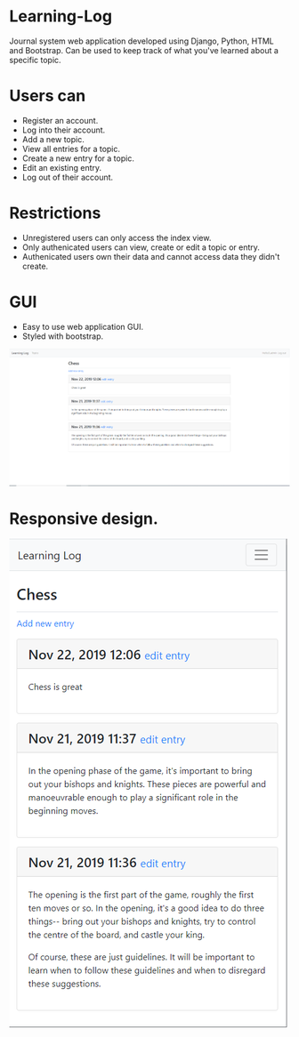 # Learning-Log
Journal system web application developed using Django, Python, HTML and Bootstrap. Can be used to keep track of what you've learned about a specific topic.

# Users can
* Register an account.
* Log into their account.
* Add a new topic.
* View all entries for a topic.
* Create a new entry for a topic.
* Edit an existing entry.
* Log out of their account.

# Restrictions
* Unregistered users can only access the index view.
* Only authenicated users can view, create or edit a topic or entry.
* Authenicated users own their data and cannot access data they didn't create.

# GUI
* Easy to use web application GUI.
* Styled with bootstrap.

![ScreenShot](learning_log/images/desktop.png)

# Responsive design.
![ScreenShot](learning_log/images/mobile.png)
